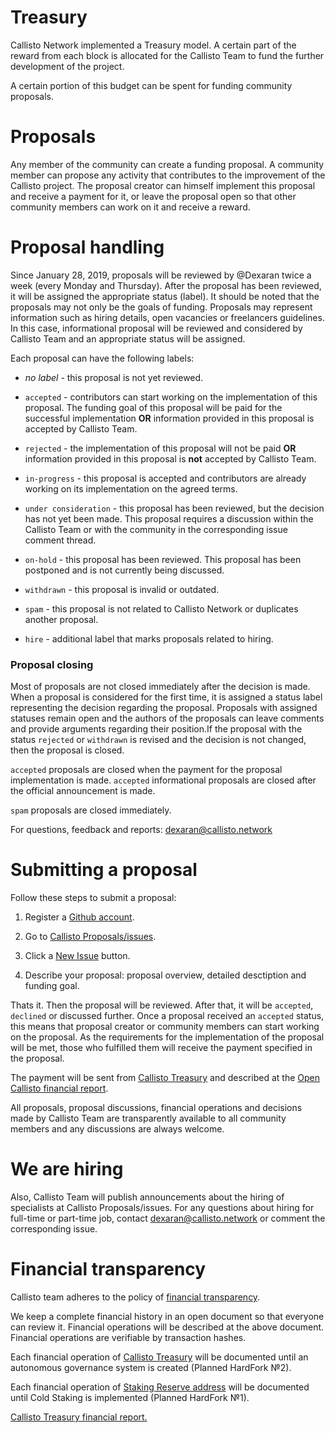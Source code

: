# Treasury

Callisto Network implemented a Treasury model. A certain part of the reward from each block is allocated for the Callisto Team to fund the further development of the project.

A certain portion of this budget can be spent for funding community proposals.

# Proposals

Any member of the community can create a funding proposal. A community member can propose any activity that contributes to the improvement of the Callisto project. The proposal creator can himself implement this proposal and receive a payment for it, or leave the proposal open so that other community members can work on it and receive a reward.

# Proposal handling

Since January 28, 2019, proposals will be reviewed by @Dexaran twice a week (every Monday and Thursday). After the proposal has been reviewed, it will be assigned the appropriate status (label). It should be noted that the proposals may not only be the goals of funding. Proposals may represent information such as hiring details, open vacancies or freelancers guidelines. In this case, informational proposal will be reviewed and considered by Callisto Team and an appropriate status will be assigned.

Each proposal can have the following labels:

- *no label* - this proposal is not yet reviewed.

- `accepted` - contributors can start working on the implementation of this proposal. The funding goal of this proposal will be paid for the successful implementation **OR** information provided in this proposal is accepted by Callisto Team.

- `rejected` - the implementation of this proposal will not be paid **OR** information provided in this proposal is **not** accepted by Callisto Team.

- `in-progress` - this proposal is accepted and contributors are already working on its implementation on the agreed terms.

- `under consideration` - this proposal has been reviewed, but the decision has not yet been made. This proposal requires a discussion within the Callisto Team or with the community in the corresponding issue comment thread.

- `on-hold` -  this proposal has been reviewed. This proposal has been postponed and is not currently being discussed.

- `withdrawn` - this proposal is invalid or outdated.

- `spam` - this proposal is not related to Callisto Network  or duplicates another proposal.

- `hire` - additional label that marks proposals related to hiring.

### Proposal closing

Most of proposals are not closed immediately after the decision is made. When a proposal is considered for the first time, it is assigned a status label representing the decision regarding the proposal. Proposals with assigned statuses remain open and the authors of the proposals can leave comments and provide arguments regarding their position.If the proposal with the status `rejected` or `withdrawn` is revised and the decision is not changed, then the proposal is closed.

`accepted` proposals are closed when the payment for the proposal implementation is made. `accepted` informational proposals are closed after the official announcement is made.

`spam` proposals are closed immediately.

For questions, feedback and reports: dexaran@callisto.network


# Submitting a proposal

Follow these steps to submit a proposal:

1. Register a [Github account](http://github.com/).

2. Go to [Callisto Proposals/issues](https://github.com/EthereumCommonwealth/Proposals/issues).

3. Click a [New Issue](https://github.com/EthereumCommonwealth/Proposals/issues/new) button.

4. Describe your proposal: proposal overview, detailed desctiption and funding goal.

Thats it. Then the proposal will be reviewed. After that, it will be `accepted`, `declined` or discussed further. Once a proposal received an `accepted` status, this means that proposal creator or community members can start working on the proposal. As the requirements for the implementation of the proposal will be met, those who fulfilled them will receive the payment specified in the proposal.

The payment will be sent from [Callisto Treasury](https://cloexplorer.org/addr/0x74682fc32007af0b6118f259cbe7bccc21641600) and described at the [Open Callisto financial report](https://docs.google.com/spreadsheets/d/12b5JgL1veCAvV1yLhmxDva80Gz3pA0OVSPw_uTf9aEQ/edit#gid=1393329941).

All proposals, proposal discussions, financial operations and decisions made by Callisto Team are transparently available to all community members and any discussions are always welcome.

# We are hiring

Also, Callisto Team will publish announcements about the hiring of specialists at Callisto Proposals/issues. For any questions about hiring for full-time or part-time job, contact dexaran@callisto.network or comment the corresponding issue.

# Financial transparency

Callisto team adheres to the policy of [financial transparency](https://github.com/EthereumCommonwealth/Roadmap/issues/48).

We keep a complete financial history in an open document so that everyone can review it. Financial operations will be described at the above document. Financial operations are verifiable by transaction hashes.

Each financial operation of [Callisto Treasury](https://cloexplorer.org/addr/0x74682fc32007af0b6118f259cbe7bccc21641600) will be documented until an autonomous governance system is created (Planned HardFork №2).

Each financial operation of [Staking Reserve address](https://cloexplorer.org/addr/0x3c06f218ce6dd8e2c535a8925a2edf81674984d9) will be documented until Cold Staking is implemented (Planned HardFork №1).

[Callisto Treasury financial report.](https://docs.google.com/spreadsheets/d/e/2PACX-1vTHbKD9_qqc2pzivkn-U6reX6pR3WF1-ryX-ZRNtCy54bg0q8JaM_VcoctRll1SgiX7t7UwN1BqOZN-/pubhtml?gid=1393329941&single=true)
